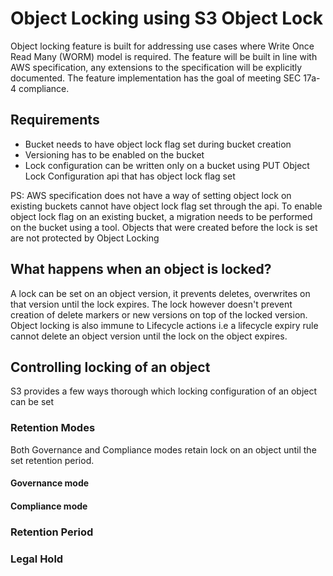 # Object Locking using S3 Object Lock

Object locking feature is built for addressing use cases where
Write Once Read Many (WORM) model is required. The feature will be built in line
with AWS specification, any extensions to the specification will be explicitly
documented. The feature implementation has the goal of meeting
SEC 17a-4 compliance.

## Requirements

* Bucket needs to have object lock flag set during bucket creation
* Versioning has to be enabled on the bucket
* Lock configuration can be written only on a bucket using PUT Object Lock
  Configuration api that has object lock flag set

PS: AWS specification does not have a way of setting object lock on existing
buckets cannot have object lock flag set through the api. To enable
object lock flag on an existing bucket, a migration needs to be performed
on the bucket using a tool. Objects that were created before the lock is set
are not protected by Object Locking

## What happens when an object is locked?

A lock can be set on an object version, it prevents deletes, overwrites on that
version until the lock expires. The lock however doesn't prevent creation of
delete markers or new versions on top of the locked version.
Object locking is also immune to Lifecycle actions i.e a lifecycle expiry rule
cannot delete an object version until the lock on the object expires.

## Controlling locking of an object

S3 provides a few ways thorough which locking configuration of an object can
be set

### Retention Modes

Both Governance and Compliance modes retain lock on an object until the set
retention period.

#### Governance mode

#### Compliance mode

### Retention Period

### Legal Hold
